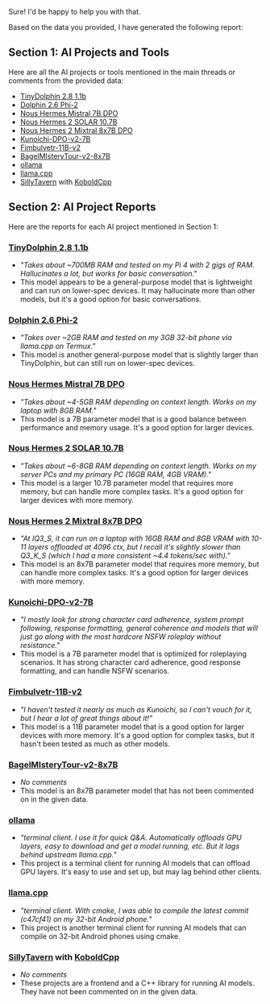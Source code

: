 Sure! I'd be happy to help you with that.

Based on the data you provided, I have generated the following report:

## Section 1: AI Projects and Tools

Here are all the AI projects or tools mentioned in the main threads or comments from the provided data:

- [TinyDolphin 2.8 1.1b](https://huggingface.co/Crataco/TinyDolphin-2.8-1.1b-imatrix-GGUF)
- [Dolphin 2.6 Phi-2](https://huggingface.co/TheBloke/dolphin-2_6-phi-2-GGUF)
- [Nous Hermes Mistral 7B DPO](https://huggingface.co/Crataco/Nous-Hermes-2-Mistral-7B-DPO-imatrix-GGUF)
- [Nous Hermes 2 SOLAR 10.7B](https://huggingface.co/TheBloke/Nous-Hermes-2-SOLAR-10.7B-GGUF)
- [Nous Hermes 2 Mixtral 8x7B DPO](https://huggingface.co/mradermacher/Nous-Hermes-2-Mixtral-8x7B-DPO-i1-GGUF)
- [Kunoichi-DPO-v2-7B](https://huggingface.co/brittlewis12/Kunoichi-DPO-v2-7B-GGUF)
- [Fimbulvetr-11B-v2](https://huggingface.co/mradermacher/Fimbulvetr-11B-v2-i1-GGUF)
- [BagelMIsteryTour-v2-8x7B](https://huggingface.co/ycros/BagelMIsteryTour-v2-8x7B-GGUF)
- [ollama](https://github.com/ollama/ollama)
- [llama.cpp](https://github.com/ggerganov/llama.cpp)
- [SillyTavern](https://github.com/SillyTavern/SillyTavern) with [KoboldCpp](https://github.com/LostRuins/koboldcpp)

## Section 2: AI Project Reports

Here are the reports for each AI project mentioned in Section 1:

### [TinyDolphin 2.8 1.1b](https://huggingface.co/Crataco/TinyDolphin-2.8-1.1b-imatrix-GGUF)

- _"Takes about ~700MB RAM and tested on my Pi 4 with 2 gigs of RAM. Hallucinates a lot, but works for basic conversation."_
- This model appears to be a general-purpose model that is lightweight and can run on lower-spec devices. It may hallucinate more than other models, but it's a good option for basic conversations.

### [Dolphin 2.6 Phi-2](https://huggingface.co/TheBloke/dolphin-2_6-phi-2-GGUF)

- _"Takes over ~2GB RAM and tested on my 3GB 32-bit phone via llama.cpp on Termux."_
- This model is another general-purpose model that is slightly larger than TinyDolphin, but can still run on lower-spec devices.

### [Nous Hermes Mistral 7B DPO](https://huggingface.co/Crataco/Nous-Hermes-2-Mistral-7B-DPO-imatrix-GGUF)

- _"Takes about ~4-5GB RAM depending on context length. Works on my laptop with 8GB RAM."_
- This model is a 7B parameter model that is a good balance between performance and memory usage. It's a good option for larger devices.

### [Nous Hermes 2 SOLAR 10.7B](https://huggingface.co/TheBloke/Nous-Hermes-2-SOLAR-10.7B-GGUF)

- _"Takes about ~6-8GB RAM depending on context length. Works on my server PCs and my primary PC (16GB RAM, 4GB VRAM)."_
- This model is a larger 10.7B parameter model that requires more memory, but can handle more complex tasks. It's a good option for larger devices with more memory.

### [Nous Hermes 2 Mixtral 8x7B DPO](https://huggingface.co/mradermacher/Nous-Hermes-2-Mixtral-8x7B-DPO-i1-GGUF)

- _"At IQ3_S, it can run on a laptop with 16GB RAM and 8GB VRAM with 10-11 layers offloaded at 4096 ctx, but I recall it's slightly slower than Q3_K_S (which I had a more consistent ~4.4 tokens/sec with)."_
- This model is an 8x7B parameter model that requires more memory, but can handle more complex tasks. It's a good option for larger devices with more memory.

### [Kunoichi-DPO-v2-7B](https://huggingface.co/brittlewis12/Kunoichi-DPO-v2-7B-GGUF)

- _"I mostly look for strong character card adherence, system prompt following, response formatting, general coherence and models that will just go along with the most hardcore NSFW roleplay without resistance."_
- This model is a 7B parameter model that is optimized for roleplaying scenarios. It has strong character card adherence, good response formatting, and can handle NSFW scenarios.

### [Fimbulvetr-11B-v2](https://huggingface.co/mradermacher/Fimbulvetr-11B-v2-i1-GGUF)

- _"I haven't tested it nearly as much as Kunoichi, so I can't vouch for it, but I hear a lot of great things about it!"_
- This model is a 11B parameter model that is a good option for larger devices with more memory. It's a good option for complex tasks, but it hasn't been tested as much as other models.

### [BagelMIsteryTour-v2-8x7B](https://huggingface.co/ycros/BagelMIsteryTour-v2-8x7B-GGUF)

- _No comments_
- This model is an 8x7B parameter model that has not been commented on in the given data.

### [ollama](https://github.com/ollama/ollama)

- _"terminal client. I use it for quick Q&A. Automatically offloads GPU layers, easy to download and get a model running, etc. But it lags behind upstream llama.cpp."_
- This project is a terminal client for running AI models that can offload GPU layers. It's easy to use and set up, but may lag behind other clients.

### [llama.cpp](https://github.com/ggerganov/llama.cpp)

- _"terminal client. With cmake, I was able to compile the latest commit (c47cf41) on my 32-bit Android phone."_
- This project is another terminal client for running AI models that can compile on 32-bit Android phones using cmake.

### [SillyTavern](https://github.com/SillyTavern/SillyTavern) with [KoboldCpp](https://github.com/LostRuins/koboldcpp)

- _No comments_
- These projects are a frontend and a C++ library for running AI models. They have not been commented on in the given data.
